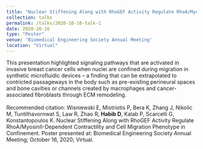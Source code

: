 ```yaml
---	
title: "Nuclear Stiffening Along with RhoGEF Activity Regulate RhoA/MyosinII-Dependent Contractility and Cell Migration Phenotype in Confinement"	
collection: talks	
permalink: /talks/2020-10-16-talk-1	
date: 2020-10-16
type: "Poster"
venue: 'Biomedical Engineering Society Annual Meeting'
location: "Virtual"
---	
```

This presentation highlighted signaling pathways that are activated in invasive breast cancer cells when nuclei are confined during migration in synthetic microfluidic devices – a finding that can be extrapolated to contricted passageways in the body such as pre-existing perineural spaces and bone cavities or channels created by macrophages and cancer-associated fibroblasts through ECM remodeling.
<br><br>
Recommended citation: Wisniewski E, Mistriotis P, Bera K, Zhang J, Nikolic M, Tuntithavornwat S, Law R, Zhao R, **Habib D**, Kalab P, Scarcelli G, Konstantopoulos K. Nuclear Stiffening Along with RhoGEF Activity Regulate RhoA/MyosinII-Dependent Contractility and Cell Migration Phenotype in Confinement. Poster presented at: Biomedical Engineering Society Annual Meeting; October 16, 2020; Virtual.
